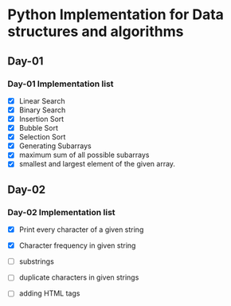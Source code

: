 # Python Implementation for Data structures and algorithms

## Day-01

### Day-01 Implementation list

- [x] Linear Search
- [x] Binary Search
- [x] Insertion Sort
- [x] Bubble Sort
- [x] Selection Sort
- [x] Generating Subarrays
- [x] maximum sum of all possible subarrays
- [x] smallest and largest element of the given array.

## Day-02

### Day-02 Implementation list

- [x] Print every character of a given string
- [x] Character frequency in given string
- [ ] substrings 
- [ ] duplicate characters in given strings
- [ ] adding HTML tags

